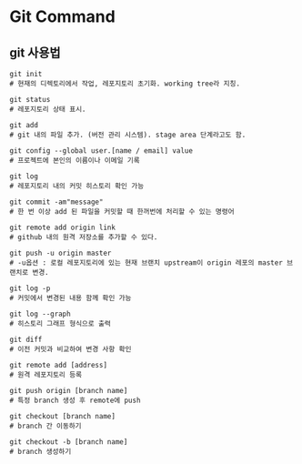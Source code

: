 # Git Command

## git 사용법

    git init
    # 현재의 디렉토리에서 작업, 레포지토리 초기화. working tree라 지칭.

    git status
    # 레포지토리 상태 표시.

    git add
    # git 내의 파일 추가. (버전 관리 시스템). stage area 단계라고도 함.

    git config --global user.[name / email] value
    # 프로젝트에 본인의 이름이나 이메일 기록

    git log
    # 레포지토리 내의 커밋 히스토리 확인 가능

    git commit -am"message"
    # 한 번 이상 add 된 파일을 커밋할 때 한꺼번에 처리할 수 있는 명령어

    git remote add origin link
    # github 내의 원격 저장소를 추가할 수 있다.

    git push -u origin master
    # -u옵션 : 로컬 레포지토리에 있는 현재 브랜치 upstream이 origin 레포의 master 브랜치로 변경.

    git log -p
    # 커밋에서 변경된 내용 함께 확인 가능

    git log --graph
    # 히스토리 그래프 형식으로 출력

    git diff
    # 이전 커밋과 비교하여 변경 사항 확인

    git remote add [address]
    # 원격 레포지토리 등록

    git push origin [branch name]
    # 특정 branch 생성 후 remote에 push

    git checkout [branch name]
    # branch 간 이동하기

    git checkout -b [branch name]
    # branch 생성하기
